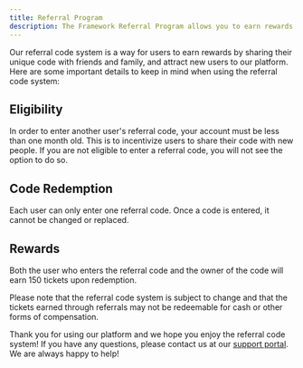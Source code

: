 ```yaml
---
title: Referral Program
description: The Framework Referral Program allows you to earn rewards for referring new users to Framework.
---
```


Our referral code system is a way for users to earn rewards by sharing their unique code with friends and family, and attract new users to our platform. Here are some important details to keep in mind when using the referral code system:

## Eligibility

In order to enter another user's referral code, your account must be less than one month old. This is to incentivize users to share their code with new people. If you are not eligible to enter a referral code, you will not see the option to do so.

## Code Redemption

Each user can only enter one referral code. Once a code is entered, it cannot be changed or replaced.

## Rewards

Both the user who enters the referral code and the owner of the code will earn 150 tickets upon redemption.

Please note that the referral code system is subject to change and that the tickets earned through referrals may not be redeemable for cash or other forms of compensation.

Thank you for using our platform and we hope you enjoy the referral code system! If you have any questions, please contact us at our [support portal](https://framework.solarius.me/support). We are always happy to help!

